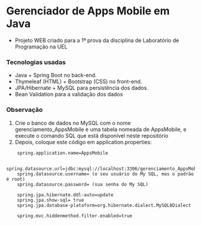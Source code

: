 # Gerenciador de Apps Mobile em Java

- Projeto WEB criado para a 1ª prova da disciplina de Laboratório de Programação na UEL

### Tecnologias usadas

- Java + Spring Boot no back-end.
- Thymeleaf (HTML) + Bootstrap (CSS) no front-end.
- JPA/Hibernate + MySQL para persistência dos dados.
- Bean Validation para a validação dos dados

### Observação

1) Crie o banco de dados no MySQL com o nome gerenciamento_AppsMobile e uma tabela nomeada de AppsMobile, e execute o comando SQL que está disponível neste repositório
2) Depois, coloque este código em application.properties:
   
  ```
      spring.application.name=AppsMobile
      
      spring.datasource.url=jdbc:mysql://localhost:3306/gerenciamento_AppsMobile
      spring.datasource.username= (o seu usuário do My SQL, mas o padrão é root)
      spring.datasource.password= (sua senha do My SQL)
      
      spring.jpa.hibernate.ddl-auto=update
      spring.jpa.show-sql= true
      spring.jpa.database-plataform=org.hibernate.dialect.MySQL8Dialect
      
      spring.mvc.hiddenmethod.filter.enabled=true
  ```
